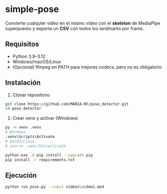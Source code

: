 # simple-pose

Convierte cualquier video en el mismo video con el **skeleton** de MediaPipe superpuesto y exporta un **CSV** con todos los landmarks por frame.

## Requisitos

- Python 3.9–3.12
- Windows/macOS/Linux
- (Opcional) ffmpeg en PATH para mejores codecs, pero no es obligatorio

## Instalación

1) Clonar repositorio
```bash
git clone https://github.com/MARIA-RF/pose_detector.git
cd pose_detector
```
2) Crear venv y activar (Windows)
```bash
py -m venv .venv
# Windows
.venv\Scripts\Activate
# macOS/Linux
# source .venv/bin/activate

python.exe -m pip install --upgrade pip
pip install -r requirements.txt

```
## Ejecución

```bash
python run_pose.py --input videos\video1.mp4
